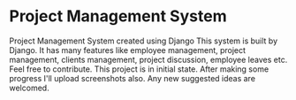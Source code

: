 # Project Management System
Project Management System created using Django
This system is built by Django. It has many features like employee management, project management, clients management, project discussion, employee leaves etc. Feel free to contribute. This project is in initial state. After making some progress I'll upload screenshots also. Any new suggested ideas are welcomed.
